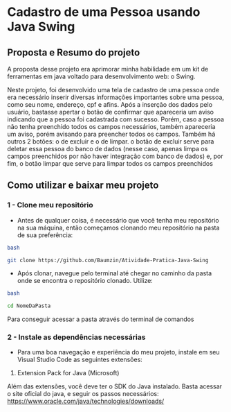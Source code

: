 # Cadastro de uma Pessoa usando Java Swing

## Proposta e Resumo do projeto

A proposta desse projeto era aprimorar minha habilidade em um kit de ferramentas em java voltado para desenvolvimento web: o Swing.

Neste projeto, foi desenvolvido uma tela de cadastro de uma pessoa onde era necessário inserir diversas informações importantes sobre uma pessoa, como seu nome, endereço, cpf e afins. Após a inserção dos dados pelo usuário, bastasse apertar o botão de confirmar que apareceria um aviso indicando que a pessoa foi cadastrada com sucesso. Porém, caso a pessoa não tenha preenchido todos os campos necessários, também apareceria um aviso, porém avisando para preencher todos os campos. Também há outros 2 botões: o de excluir e o de limpar. o botão de excluir serve para deletar essa pessoa do banco de dados (nesse caso, apenas limpa os campos preenchidos por não haver integração com banco de dados) e, por fim, o botão limpar que serve para limpar todos os campos preenchidos

## Como utilizar e baixar meu projeto

### 1 - Clone meu repositório

- Antes de qualquer coisa, é necessário que você tenha meu repositório na sua máquina, então começamos clonando meu repositório na pasta de sua preferência:

```bash
bash

git clone https://github.com/Baumzin/Atividade-Pratica-Java-Swing
```

- Após clonar, navegue pelo terminal até chegar no caminho da pasta onde se encontra o repositório clonado. Utilize:

```bash
bash

cd NomeDaPasta
```

Para conseguir acessar a pasta através do terminal de comandos

### 2 - Instale as dependências necessárias

- Para uma boa navegação e experiência do meu projeto, instale em seu Visual Studio Code as seguintes extensões:

1. Extension Pack for Java (Microsoft)

Além das extensões, você deve ter o SDK do Java instalado. Basta acessar o site oficial do java, e seguir os passos necessários: <https://www.oracle.com/java/technologies/downloads/>
